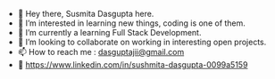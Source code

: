 - 👋 Hey there, Susmita Dasgupta here. 
- 👀 I’m interested in learning new things, coding is one of them.
- 🌱 I’m currently a learning Full Stack Development.
- 💞️ I’m looking to collaborate on working in interesting open projects.
- 📫 How to reach me : dasguptajii@gmail.com
- 🔗 https://www.linkedin.com/in/sushmita-dasgupta-0099a5159
<!---
dasguptajii/dasguptajii is a ✨ special ✨ repository because its `README.md` (this file) appears on your GitHub profile.
You can click the Preview link to take a look at your changes.
--->
